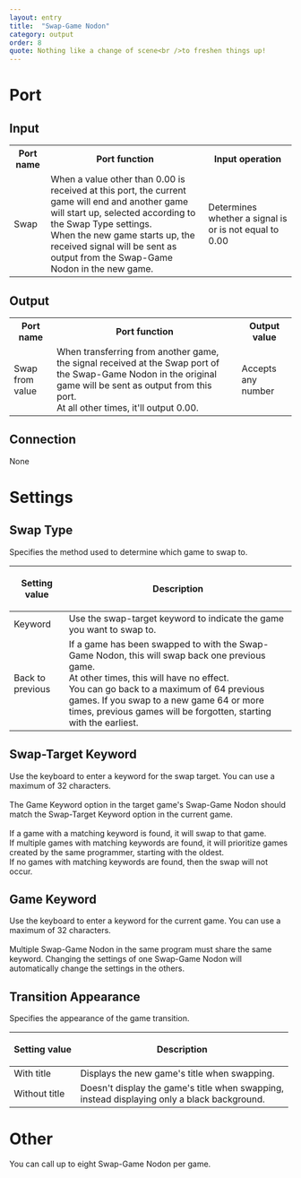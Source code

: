 ```yaml
---
layout: entry
title:  "Swap-Game Nodon"
category: output
order: 8
quote: Nothing like a change of scene<br />to freshen things up!
---
```

<h1>Port</h1>
<h2>Input</h2>
<table class="wrapped">
  <colgroup>
    <col />
    <col />
    <col />
  </colgroup>
  <tbody>
    <tr>
      <th>Port name</th>
      <th>Port function</th>
      <th>Input operation</th>
    </tr>
    <tr>
      <td label="Port name"><span>Swap</span></td>
      <td label="Port function"><span>When a value other than 0.00 is received at this port, the current game will end and another game will start up, selected according to the Swap Type settings.<br />When the new game starts up, the received signal will be sent as output from the Swap-Game Nodon in the new game.</span></td>
      <td label="Input operation">
        <p>Determines whether a signal is or is not equal to 0.00</p>
      </td>
    </tr>
  </tbody>
</table>
<h2>Output</h2>
<table class="wrapped">
  <colgroup>
    <col />
    <col />
    <col />
  </colgroup>
  <tbody>
    <tr>
      <th>Port name</th>
      <th>Port function</th>
      <th>Output value</th>
    </tr>
    <tr>
      <td label="Port name"><span>Swap from value</span></td>
      <td label="Port function"><span>When transferring from another game, the signal received at the Swap port of the Swap-Game Nodon in the original game will be sent as output from this port.<br />At all other times, it'll output 0.00.</span></td>
      <td label="Output value"><span>Accepts any number</span></td>
    </tr>
  </tbody>
</table>
<h2>Connection</h2>
<p>None</p>
<h1>Settings</h1>
<h2>Swap Type</h2>
<p>Specifies the method used to determine which game to swap to.</p>
<table class="wrapped">
  <colgroup>
    <col />
    <col />
  </colgroup>
  <thead>
    <tr>
      <th>
        <p>Setting value</p>
      </th>
      <th>
        <p>Description</p>
      </th>
    </tr>
  </thead>
  <tbody>
    <tr>
      <td label="Setting value"><span>Keyword</span></td>
      <td label="Description"><span>Use the swap-target keyword to indicate the game you want to swap to.</span></td>
    </tr>
    <tr>
      <td label="Setting value"><span>Back to previous</span></td>
      <td label="Description"><span>If a game has been swapped to with the Swap-Game Nodon, this will swap back one previous game.<br />At other times, this will have no effect.<br />You can go back to a maximum of 64 previous games. If you swap to a new game 64 or more times, previous games will be forgotten, starting with the earliest.</span></td>
    </tr>
  </tbody>
</table>
<h2>Swap-Target Keyword</h2>
<p>Use the keyboard to enter a keyword for the swap target. You can use a maximum of 32 characters.<br /><br />The Game Keyword option in the target game's Swap-Game Nodon should match the Swap-Target Keyword option in the current game.<br /><br />If a game with a matching keyword is found, it will swap to that game.<br />If multiple games with matching keywords are found, it will prioritize games created by the same programmer, starting with the oldest.<br />If no games with matching keywords are found, then the swap will not occur.</p>
<h2>Game Keyword</h2>
<p>Use the keyboard to enter a keyword for the current game. You can use a maximum of 32 characters.<br /><br />Multiple Swap-Game Nodon in the same program must share the same keyword. Changing the settings of one Swap-Game Nodon will automatically change the settings in the others.</p>
<h2>Transition Appearance</h2>
<p>Specifies the appearance of the game transition.</p>
<table class="wrapped">
  <colgroup>
    <col />
    <col />
  </colgroup>
  <thead>
    <tr>
      <th>
        <p>Setting value</p>
      </th>
      <th>
        <p>Description</p>
      </th>
    </tr>
  </thead>
  <tbody>
    <tr>
      <td label="Setting value"><span>With title</span></td>
      <td label="Description"><span>Displays the new game's title when swapping.</span></td>
    </tr>
    <tr>
      <td label="Setting value"><span>Without title</span></td>
      <td label="Description"><span>Doesn't display the game's title when swapping,<br />instead displaying only a black background.</span></td>
    </tr>
  </tbody>
</table>
<h1>Other</h1>
<p>You can call up to eight Swap-Game Nodon per game.</p>